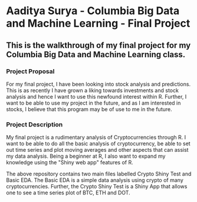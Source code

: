 <h1>Aaditya Surya - Columbia Big Data and Machine Learning - Final Project</h1>
<h2>This is the walkthrough of my final project for my Columbia Big Data and Machine Learning class.</h2>

<h3>Project Proposal</h3>
<p>For my final project, I have been looking into stock analysis and predictions. This is as recently I have grown a liking towards investments and stock analysis and hence I want to use this newfound interest within R. Further, I want to be able to use my project in the future, and as I am interested in stocks, I believe that this program may be of use to me in the future.</p>

<h3>Project Description</h3>
<p>My final project is a rudimentary analysis of Cryptocurrencies through R. I want to be able to do all the basic analysis of cryptocurrency, be able to set out time series and plot moving averages and other aspects that can assist my data analysis. Being a beginner at R, I also want to expand my knowledge using the "Shiny web app" features of R.</p>

<p>The above repository contains two main files labelled Crypto Shiny Test and Basic EDA. The Basic EDA is a simple data analysis using crypto of many cryptocurrencies. Further, the Crypto Shiny Test is a Shiny App that allows one to see a time series plot of BTC, ETH and DOT.</p>
